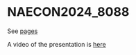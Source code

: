 # NAECON2024_8088

See [pages](https://paulwhitten.github.io/NAECON2024_8088/)

A video of the presentation is [here](https://youtu.be/fy_5s9TzSB4)
